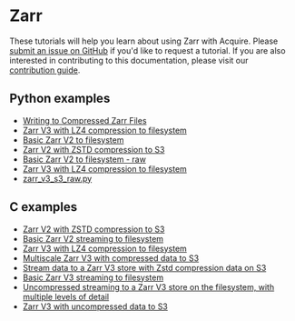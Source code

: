 # Zarr

These tutorials will help you learn about using Zarr with Acquire. Please
[submit an issue on GitHub](https://github.com/acquire-project/acquire-docs/issues/new)
if you'd like to request a tutorial. If you are also interested in contributing
to this documentation, please visit our
[contribution guide](https://acquire-project.github.io/acquire-docs/dev/for_contributors/).

## Python examples

- [Writing to Compressed Zarr Files](./compressed.md)
- [Zarr V3 with LZ4 compression to filesystem](https://github.com/acquire-project/acquire-zarr/blob/main/examples/python/leak-checker.py)
- [Basic Zarr V2 to filesystem](https://github.com/acquire-project/acquire-zarr/blob/main/examples/python/zarrv2-compressed-multiscale-filesystem.py)
- [Zarr V2 with ZSTD compression to S3](https://github.com/acquire-project/acquire-zarr/blob/main/examples/python/zarrv2-compressed-s3.py)
- [Basic Zarr V2 to filesystem - raw](https://github.com/acquire-project/acquire-zarr/blob/main/examples/python/zarrv2-raw-filesystem.py)
- [Zarr V3 with LZ4 compression to filesystem](https://github.com/acquire-project/acquire-zarr/blob/main/examples/python/zarrv3-compressed-filesystem.py)
- [zarr_v3_s3_raw.py](https://github.com/acquire-project/acquire-zarr/blob/main/examples/python/zarrv3-raw-s3.py)

## C examples

- [Zarr V2 with ZSTD compression to S3](https://github.com/acquire-project/acquire-zarr/blob/main/examples/zarrv2-compressed-s3.c)
- [Basic Zarr V2 streaming to filesystem](https://github.com/acquire-project/acquire-zarr/blob/main/examples/zarrv2-raw-filesystem.c)
- [Zarr V3 with LZ4 compression to filesystem](https://github.com/acquire-project/acquire-zarr/blob/main/examples/zarrv3-compressed-filesystem.c)
- [Multiscale Zarr V3 with compressed data to S3](https://github.com/acquire-project/acquire-zarr/blob/main/examples/zarrv3-compressed-multiscale-s3.c)
- [Stream data to a Zarr V3 store with Zstd compression data on S3](https://github.com/acquire-project/acquire-zarr/blob/main/examples/zarrv3-compressed-s3.c)
- [Basic Zarr V3 streaming to filesystem](https://github.com/acquire-project/acquire-zarr/blob/main/examples/zarrv3-raw-filesystem.c)
- [Uncompressed streaming to a Zarr V3 store on the filesystem, with multiple levels of detail](https://github.com/acquire-project/acquire-zarr/blob/main/examples/zarrv3-raw-multiscale-filesystem.c)
- [Zarr V3 with uncompressed data to S3](https://github.com/acquire-project/acquire-zarr/blob/main/examples/zarrv3-raw-s3.c)
